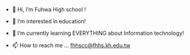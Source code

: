 - 👋 Hi, I’m Fuhwa High school !
- 👀 I’m interested in education!
- 🌱 I’m currently learning EVERYTHING about Information technology!

- 📫 How to reach me ... fhhscc@fhhs.kh.edu.tw

<!---
fhhscc/fhhscc is a ✨ special ✨ repository because its `README.md` (this file) appears on your GitHub profile.
You can click the Preview link to take a look at your changes.
--->
